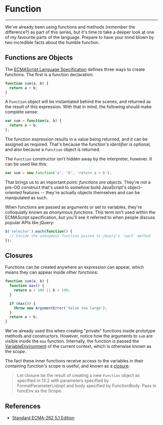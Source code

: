 # Function

------

We've already been using functions and methods (remember the difference?) as part of this series, but it's time to take a deeper look at one of my favourite parts of the language. Prepare to have your mind blown by two incredible facts about the humble function.

## Functions are Objects
The [ECMAScript Language Specification](http://ecma-international.org/ecma-262/5.1/) defines three ways to create functions. The first is a function declaration:

```javascript
function sum(a, b) {
  return a + b;
}
```

A `Function` object will be instantiated behind the scenes, and returned as the result of this expression. With that in mind, the following should make complete sense:

```javascript
var sum = function(a, b) {
  return a + b;
};
```

The function expression results in a value being returned, and it can be assigned as required. That's because the function's *identifier* is optional, and also because a `Function` object is returned.

The `Function` constructor isn't hidden away by the interpreter, however. It can be used like this:

```javascript
var sum = new Function('a', 'b', 'return a + b');
```

That brings us to an important point: *functions are objects*. They're not a pre-OO construct that's used to somehow build JavaScript's object-oriented features -- they're actually objects themselves and can be manipulated as such.

When functions are passed as arguments or set to variables, they're colloquially known as *anonymous functions*. This term isn't used within the ECMAScript specification, but you'll see it referred to when people discuss popular APIs like jQuery:

```javascript
$('selector').each(function() {
  // Inside the anonymous function passed to jQuery's `each` method
});
```

## Closures
Functions can be created anywhere an expression can appear, which means they can appear inside other functions:

```javascript
function sum(a, b) {
  function max() {
    return a > 100 || b > 100;
  }

  if (max()) {
    throw new ArgumentError('Value too large');
  }
  return a + b;
}
```

We've already used this when creating "private" functions inside prototype methods and constructors. However, notice how the arguments to `sum` are visible inside the `max` function. Internally, the function is passed the [VariableEnvironment](http://ecma-international.org/ecma-262/5.1/#sec-10.3) of the current context, which is otherwise known as the *scope*.

The fact these inner functions receive access to the variables in their containing function's scope is useful, and known as a [closure](http://ecma-international.org/ecma-262/5.1/#sec-13):

> Let closure be the result of creating a new `Function` object as specified in 13.2 with parameters specified by FormalParameterListopt and body specified by FunctionBody. Pass in funcEnv as the Scope.

## References
- [Standard ECMA-262 5.1 Edition](http://ecma-international.org/ecma-262/5.1/)
